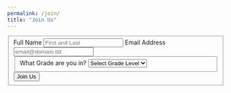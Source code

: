 ```yaml
---
permalink: /join/
title: "Join Us"
---
```

<form id="fs-frm" name="join-us-form" accept-charset="utf-8" action="https://formspree.io/mentoringsuperhighway@gmail.com" method="post">
  <fieldset id="fs-frm-inputs">
    <label for="full-name">Full Name</label>
    <input type="text" name="name" id="full-name" placeholder="First and Last" required="">
     <label for="email-address">Email Address</label>
    <input type="email" name="_replyto" id="email-address" placeholder="email@domain.tld" required="">
    <fieldset id="fs-frm-selects">
    <label for="plus">What Grade are you in?</label>
    <select name="plus" id="plus" required="">
        <option value="0" selected="">Select Grade Level</option>
        <option value="7">7</option>
        <option value="8">8</option>
        <option value="9">9</option>
        <option value="10">10</option>
        <option value="11">11</option>
        <option value="12">12</option>
    </select>
    <input type="hidden" name="_subject" id="email-subject" value="Join Us">
  </fieldset>
  <input type="submit" value="Join Us">

